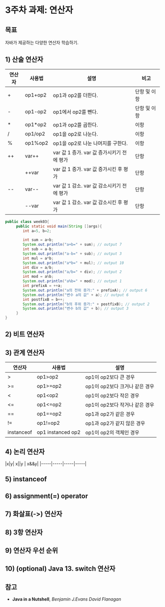 # 3주차 과제: 연산자 #

## 목표 ##
자바가 제공하는 다양한 연산자 학습하기.

## 1) 산술 연산자 ##
|연산자|사용법|설명|비고|
|---|------|---------------|-----|
|+|op1+op2|op1과 op2를 더한다.|단항 및 이항|
|-|op1-op2|op1에서 op2를 뺀다.|단항 및 이항|
|*|op1*op2|op1과 op2를 곱한다.|이항|
|/|op1/op2|op1을 op2로 나눈다.|이항|
|%|op1%op2|op1을 op2로 나눈 나머지를 구한다.|이항|
|++|var++|var 값 1 증가. var 값 증가시키기 전에 평가|단항|
||++var|var 값 1 증가. var 값 증가시킨 후 평가|단항|
|--|var--|var 값 1 감소. var 값 감소시키기 전에 평가|단항|
||--var|var 값 1 감소. var 값 감소시킨 후 평가|단항|

```java
public class week03{
     public static void main(String []args){
        int a=5, b=2;
        
        int sum = a+b;
        System.out.println("a+b=" + sum); // output 7
        int sub = a-b;
        System.out.println("a-b=" + sub); // output 3
        int mul = a*b;
        System.out.println("a*b=" + mul); // output 10
        int div = a/b;
        System.out.println("a/b=" + div); // output 2
        int mod = a%b;
        System.out.println("a%b=" + mod); // output 1
        int prefixA = ++a;
        System.out.println("a의 전위 증가:" + prefixA); // output 6
        System.out.println("변수 a의 값" + a); // output 6
        int postfixB = b++;
        System.out.println("b의 후위 증가:" + postfixB); // output 2
        System.out.println("변수 b의 값" + b); // output 3
     }
}
```

## 2) 비트 연산자 ##


## 3) 관계 연산자 ##
|연산자|사용법|설명|
|---|---------|---------------|
|>|op1>op2|op1이 op2보다 큰 경우|
|>=|op1>=op2|op1이 op2보다 크거나 같은 경우|
|<|op1<op2|op1이 op2보다 작은 경우|
|<=|op1<=op2|op1이 op2보다 작거나 같은 경우|
|==|op1==op2|op1과 op2가 같은 경우
|!=|op1!=op2|op1과 op2가 같지 않은 경우
|instanceof|op1 instanced op2|op1이 op2의 객체인 경우|


## 4) 논리 연산자 ##
|x|y| x||y | x&&y|
|-----|-----|-----|-----|

## 5) instanceof ##


## 6) assignment(=) operator ##


## 7) 화살표(->) 연산자 ##


## 8) 3항 연산자 ##


## 9) 연산자 우선 순위 ##


## 10) (optional) Java 13. switch 연산자 ##


## 참고 ##
* **Java in a Nutshell**, *Benjamin J.Evans David Flanagan*